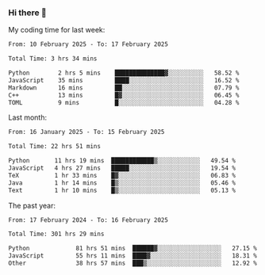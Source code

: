 ### Hi there 👋

My coding time for last week:

<!--START_SECTION:week-->

```txt
From: 10 February 2025 - To: 17 February 2025

Total Time: 3 hrs 34 mins

Python        2 hrs 5 mins    ██████████████▓░░░░░░░░░░   58.52 %
JavaScript    35 mins         ████░░░░░░░░░░░░░░░░░░░░░   16.52 %
Markdown      16 mins         ██░░░░░░░░░░░░░░░░░░░░░░░   07.79 %
C++           13 mins         █▓░░░░░░░░░░░░░░░░░░░░░░░   06.45 %
TOML          9 mins          █░░░░░░░░░░░░░░░░░░░░░░░░   04.28 %
```

<!--END_SECTION:week-->

Last month:

<!--START_SECTION:month-->

```txt
From: 16 January 2025 - To: 15 February 2025

Total Time: 22 hrs 51 mins

Python       11 hrs 19 mins  ████████████▒░░░░░░░░░░░░   49.54 %
JavaScript   4 hrs 27 mins   █████░░░░░░░░░░░░░░░░░░░░   19.54 %
TeX          1 hr 33 mins    █▓░░░░░░░░░░░░░░░░░░░░░░░   06.83 %
Java         1 hr 14 mins    █▒░░░░░░░░░░░░░░░░░░░░░░░   05.46 %
Text         1 hr 10 mins    █▒░░░░░░░░░░░░░░░░░░░░░░░   05.13 %
```

<!--END_SECTION:month-->

The past year:

<!--START_SECTION:year-->

```txt
From: 17 February 2024 - To: 16 February 2025

Total Time: 301 hrs 29 mins

Python             81 hrs 51 mins  ██████▓░░░░░░░░░░░░░░░░░░   27.15 %
JavaScript         55 hrs 11 mins  ████▓░░░░░░░░░░░░░░░░░░░░   18.31 %
Other              38 hrs 57 mins  ███▒░░░░░░░░░░░░░░░░░░░░░   12.92 %
```

<!--END_SECTION:year-->
